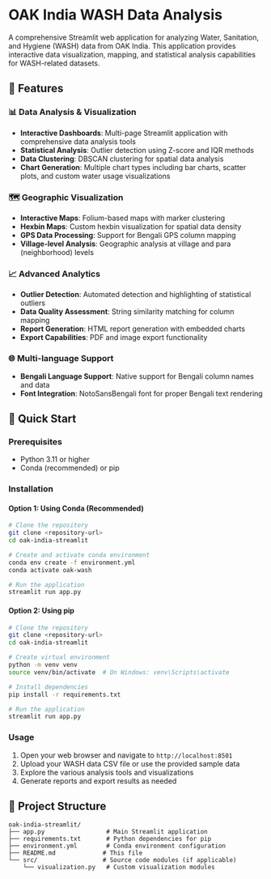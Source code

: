 # OAK India WASH Data Analysis

A comprehensive Streamlit web application for analyzing Water, Sanitation, and Hygiene (WASH) data from OAK India. This application provides interactive data visualization, mapping, and statistical analysis capabilities for WASH-related datasets.

## 🌊 Features

### 📊 Data Analysis & Visualization
- **Interactive Dashboards**: Multi-page Streamlit application with comprehensive data analysis tools
- **Statistical Analysis**: Outlier detection using Z-score and IQR methods
- **Data Clustering**: DBSCAN clustering for spatial data analysis
- **Chart Generation**: Multiple chart types including bar charts, scatter plots, and custom water usage visualizations

### 🗺️ Geographic Visualization
- **Interactive Maps**: Folium-based maps with marker clustering
- **Hexbin Maps**: Custom hexbin visualization for spatial data density
- **GPS Data Processing**: Support for Bengali GPS column mapping
- **Village-level Analysis**: Geographic analysis at village and para (neighborhood) levels

### 📈 Advanced Analytics
- **Outlier Detection**: Automated detection and highlighting of statistical outliers
- **Data Quality Assessment**: String similarity matching for column mapping
- **Report Generation**: HTML report generation with embedded charts
- **Export Capabilities**: PDF and image export functionality

### 🌐 Multi-language Support
- **Bengali Language Support**: Native support for Bengali column names and data
- **Font Integration**: NotoSansBengali font for proper Bengali text rendering

## 🚀 Quick Start

### Prerequisites
- Python 3.11 or higher
- Conda (recommended) or pip

### Installation

#### Option 1: Using Conda (Recommended)
```bash
# Clone the repository
git clone <repository-url>
cd oak-india-streamlit

# Create and activate conda environment
conda env create -f environment.yml
conda activate oak-wash

# Run the application
streamlit run app.py
```

#### Option 2: Using pip
```bash
# Clone the repository
git clone <repository-url>
cd oak-india-streamlit

# Create virtual environment
python -m venv venv
source venv/bin/activate  # On Windows: venv\Scripts\activate

# Install dependencies
pip install -r requirements.txt

# Run the application
streamlit run app.py
```

### Usage
1. Open your web browser and navigate to `http://localhost:8501`
2. Upload your WASH data CSV file or use the provided sample data
3. Explore the various analysis tools and visualizations
4. Generate reports and export results as needed

## 📁 Project Structure

```
oak-india-streamlit/
├── app.py                 # Main Streamlit application
├── requirements.txt       # Python dependencies for pip
├── environment.yml        # Conda environment configuration
├── README.md             # This file
└── src/                  # Source code modules (if applicable)
    └── visualization.py   # Custom visualization modules
```

